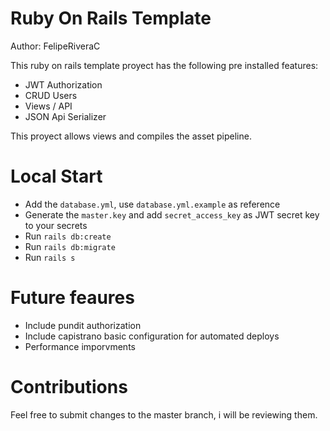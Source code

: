 # Ruby On Rails Template

Author: FelipeRiveraC

This ruby on rails template proyect has the following pre installed features:

- JWT Authorization
- CRUD Users
- Views / API
- JSON Api Serializer

This proyect allows views and  compiles the asset pipeline.


# Local Start

* Add the ``database.yml``, use ``database.yml.example`` as reference
* Generate the ``master.key`` and add ``secret_access_key`` as JWT secret key to your secrets
* Run ``rails db:create``
* Run ``rails db:migrate``
* Run ``rails s``


# Future feaures
* Include pundit authorization
* Include capistrano basic configuration for automated deploys
* Performance imporvments

# Contributions

Feel free to submit changes to the master branch, i will be reviewing them.



